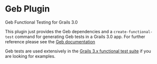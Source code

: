 Geb Plugin
===

Geb Functional Testing for Grails 3.0


This plugin just provides the Geb dependencies and a `create-functional-test` command for generating Geb tests in a Grails 3.0 app. For further reference please see the [Geb documentation](http://www.gebish.org)

Geb tests are used extensively in the [Grails 3.x functional test suite](https://github.com/grails/grails3-functional-tests) if you are looking for examples. 
